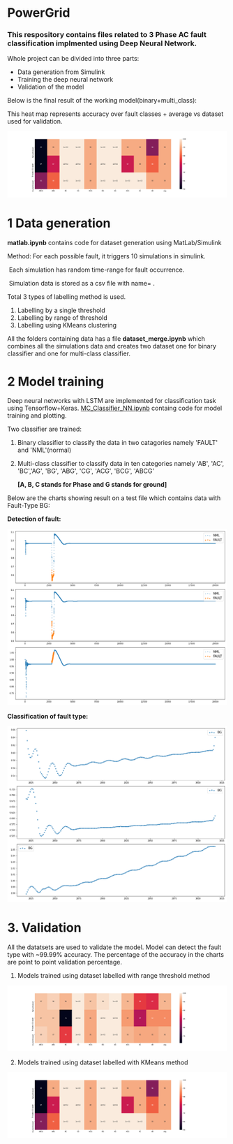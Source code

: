 # PowerGrid

### This respository contains files related to 3 Phase AC fault classification implmented using Deep Neural Network.

Whole project can be divided into three parts:

- Data generation from Simulink
- Training the deep neural network
- Validation of the model

Below is the final result of the working model(binary+multi_class): 

This heat map represents accuracy over fault classes + average vs dataset used for validation.

<img src="./newtraining_binary_multi.png"> 

# 1 Data generation

**matlab.ipynb** contains code for dataset generation using MatLab/Simulink

Method: 
	For each possible fault, it triggers 10 simulations in simulink.

​	Each simulation has random time-range for fault occurrence.

​	Simulation data is stored as a csv file with name= <number><FaultType>.

Total 3 types of labelling method is used.

1. Labelling by a single threshold
2. Labelling by range of threshold
3. Labelling using KMeans clustering

All the folders containing data has a file **dataset_merge.ipynb** which combines all the simulations data and creates two dataset one for binary classifier and one for multi-class classifier.

# 2 Model training

Deep neural networks with LSTM are implemented for classification task using Tensorflow+Keras. [MC_Classifier_NN.ipynb](https://github.com/YugantM/PowerGrid/blob/main/MC_Classifier_NN.ipynb) containg code for model training and plotting.

Two classifier are trained:

1. Binary classifier to classify the data in two catagories namely 'FAULT' and 'NML'(normal)

2. Multi-class classifier to classify data in ten categories namely 'AB', 'AC', 'BC','AG', 'BG', 'ABG', 'CG', 'ACG', 'BCG', 'ABCG'

   **[A, B, C stands for Phase and G stands for ground]**

Below are the charts showing result on a test file which contains data with Fault-Type BG:

**Detection of fault:**

<img src="./binary_results.png">

**Classification of fault type:**

<img src="./multi_results.png">

# 3. Validation 

All the datatsets are used to validate the model. Model can detect the fault type with ~99.99% accuracy. The percentage of the accuracy in the charts are point to point validation percentage.

1. Models trained using dataset labelled with range threshold method

<img src="./rangetraining_binary_multi.png">

2. Models trained using dataset labelled with KMeans method

<img src="./newtraining_binary_multi.png">

